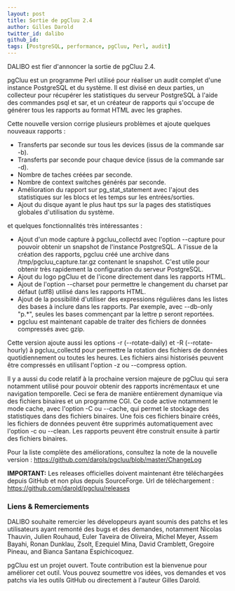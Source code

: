 ```yaml
---
layout: post
title: Sortie de pgCluu 2.4
author: Gilles Darold
twitter_id: dalibo
github_id: 
tags: [PostgreSQL, performance, pgCluu, Perl, audit]
---
```

DALIBO est fier d'annoncer la sortie de pgCluu 2.4.

pgCluu est un programme Perl utilisé pour réaliser un audit complet d'une instance PostgreSQL
et du système. Il est divisé en deux parties, un collecteur pour récupérer les statistiques
du serveur PostgreSQL à l'aide des commandes psql et sar, et un créateur de rapports qui s'occupe
de générer tous les rapports au format HTML avec les graphes.

<!--MORE-->

Cette nouvelle version corrige plusieurs problèmes et ajoute quelques nouveaux rapports :

  * Transferts par seconde sur tous les devices (issus de la commande sar -b).
  * Transferts par seconde pour chaque device (issus de la commande sar -d).
  * Nombre de taches créées par seconde.
  * Nombre de context switches générés par seconde.
  * Amélioration du rapport sur pg_stat_statement avec l'ajout des statistiques sur les blocs et les temps sur les entrées/sorties.
  * Ajout du disque ayant le plus haut tps sur la pages des statistiques globales d'utilisation du système.

et quelques fonctionnalités très intéressantes :

  * Ajout d'un mode capture à pgcluu_collectd avec l'option --capture pour pouvoir obtenir un snapshot de l'instance PostgreSQL. A l'issue de la création des rapports, pgcluu créé une archive dans /tmp/pgcluu_capture.tar.gz contenant le snapshot. C'est utile pour obtenir très rapidement la configuration du serveur PostgreSQL.
  * Ajout du logo pgCluu et de l'icone directement dans les rapports HTML.
  * Ajout de l'option --charset pour permettre le changement du charset par défaut (utf8) utilisé dans les rapports HTML.
  * Ajout de la possibilité d'utiliser des expressions régulières dans les listes des bases à inclure dans les rapports. Par exemple, avec --db-only "p.*", seules les bases commençant par la lettre p seront reportées.
  * pgcluu est maintenant capable de traiter des fichiers de données compressés avec gzip.

Cette version ajoute aussi les options -r (--rotate-daily) et -R (--rotate-hourly) à pgcluu_collectd pour permettre la rotation des fichiers de données quotidiennement ou toutes les heures. Les fichiers ainsi historisés peuvent être compressés en utilisant l'option -z ou --compress option.

Il y a aussi du code relatif à la prochaine version majeure de pgCluu qui sera notamment utilisé pour pouvoir obtenir des rapports incrémentaux et une navigation temporelle. Ceci se fera de manière entièrement dynamique via des fichiers binaires et un programme CGI. Ce code active notamment le mode cache, avec l'option -C ou --cache, qui permet le stockage des statistiques dans des fichiers binaires. Une fois ces fichiers binaire créés, les fichiers de données peuvent être supprimés automatiquement avec l'option -c ou --clean. Les rapports peuvent être construit ensuite à partir des fichiers binaires.

Pour la liste complète des améliorations, consultez la note de la nouvelle version :
https://github.com/darols/pgcluu/blob/master/ChangeLog

**IMPORTANT:** Les releases officielles doivent maintenant être téléchargées depuis
GitHub et non plus depuis SourceForge. Url de téléchargement : https://github.com/darold/pgcluu/releases

### Liens & Remerciements

DALIBO souhaite remercier les développeurs ayant soumis des patchs et les utilisateurs ayant
remonté des bugs et des demandes, notamment Nicolas Thauvin, Julien Rouhaud, Euler Taveira de Oliveira,
Michel Meyer, Assem Bayahi, Ronan Dunklau, Zsolt, Ezequiel Mina, David Cramblett, Gregoire Pineau,
and Bianca Santana Espichicoquez.

pgCluu est un projet ouvert. Toute contribution est la bienvenue pour améliorer cet outil.
Vous pouvez soumettre vos idées, vos demandes et vos patchs via les outils GitHub ou directement
à l'auteur Gilles Darold.


